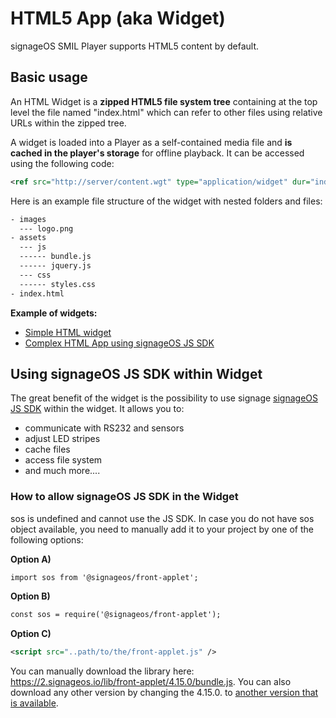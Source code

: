 ﻿# HTML5 App (aka Widget)

signageOS SMIL Player supports HTML5 content by default.

## Basic usage

An HTML Widget is a **zipped HTML5 file system tree** containing at the top level the file named "index.html" which can refer to other files using relative URLs within the zipped tree.

A widget is loaded into a Player as a self-contained media file and **is cached in the player's storage** for offline playback. It can be accessed using the following code:

```xml
<ref src="http://server/content.wgt" type="application/widget" dur="indefinite" />
```

Here is an example file structure of the widget with nested folders and files:

```xml
- images
  --- logo.png
- assets
  --- js
  ------ bundle.js
  ------ jquery.js
  --- css
  ------ styles.css
- index.html
```

**Example of widgets:**

- [Simple HTML widget](https://github.com/signageos/applet-examples/tree/master/smil/demos/zones/bottomWidget)
- [Complex HTML App using signageOS JS SDK](https://github.com/signageos/applet-examples/tree/master/smil/demos/car_rental_sensors/kiosk/car-check-in-widget)

## Using signageOS JS SDK within Widget

The great benefit of the widget is the possibility to use signage [signageOS JS SDK](https://developers.signageos.io/sdk) within the widget. It allows you to:

- communicate with RS232 and sensors
- adjust LED stripes
- cache files
- access file system
- and much more....

### How to allow signageOS JS SDK in the Widget
sos is undefined and cannot use the JS SDK. In case you do not have sos object available, you need to manually add it to your project by one of the following options:

**Option A)**

``` xml
import sos from '@signageos/front-applet';
```

**Option B)**

``` xml
const sos = require('@signageos/front-applet');
```

**Option C)**

``` xml
<script src="..path/to/the/front-applet.js" />
```

You can manually download the library here: https://2.signageos.io/lib/front-applet/4.15.0/bundle.js. You can also download any other version by changing the 4.15.0. to [another version that is available](https://docs.signageos.io/hc/en-us/articles/4409188685074).
